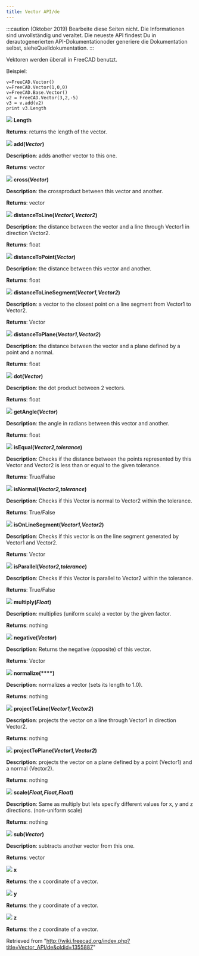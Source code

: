 ```yaml
---
title: Vector API/de
---
```

:::caution
(Oktober 2019) Bearbeite diese Seiten nicht. Die Informationen sind unvollständig und veraltet. Die neueste API findest Du in derautogenerierten API-Dokumentationoder generiere die Dokumentation selbst, sieheQuelldokumentation.
:::

Vektoren werden überall in FreeCAD benutzt.

Beispiel:

```
v=FreeCAD.Vector()
v=FreeCAD.Vector(1,0,0)
v=FreeCAD.Base.Vector()
v2 = FreeCAD.Vector(3,2,-5)
v3 = v.add(v2)
print v3.Length

```

![](/images/Property.png) **Length**

**Returns**: returns the length of the vector.

![](/images/Method.png) **add(***Vector***)**

**Description**: adds another vector to this one.

**Returns**: vector

![](/images/Method.png) **cross(***Vector***)**

**Description**: the crossproduct between this vector and another.

**Returns**: vector

![](/images/Method.png) **distanceToLine(***Vector1,Vector2***)**

**Description**: the distance between the vector and a line through Vector1 in direction Vector2.

**Returns**: float

![](/images/Method.png) **distanceToPoint(***Vector***)**

**Description**: the distance between this vector and another.

**Returns**: float

![](/images/Method.png) **distanceToLineSegment(***Vector1,Vector2***)**

**Description**: a vector to the closest point on a line segment from Vector1 to Vector2.

**Returns**: Vector

![](/images/Method.png) **distanceToPlane(***Vector1,Vector2***)**

**Description**: the distance between the vector and a plane defined by a point and a normal.

**Returns**: float

![](/images/Method.png) **dot(***Vector***)**

**Description**: the dot product between 2 vectors.

**Returns**: float

![](/images/Method.png) **getAngle(***Vector***)**

**Description**: the angle in radians between this vector and another.

**Returns**: float

![](/images/Method.png) **isEqual(***Vector2,tolerance***)**

**Description**: Checks if the distance between the points represented by this Vector and Vector2 is less than or equal to the given tolerance.

**Returns**: True/False

![](/images/Method.png) **isNormal(***Vector2,tolerance***)**

**Description**: Checks if this Vector is normal to Vector2 within the tolerance.

**Returns**: True/False

![](/images/Method.png) **isOnLineSegment(***Vector1,Vector2***)**

**Description**: Checks if this vector is on the line segment generated by Vector1 and Vector2.

**Returns**: Vector

![](/images/Method.png) **isParallel(***Vector2,tolerance***)**

**Description**: Checks if this Vector is parallel to Vector2 within the tolerance.

**Returns**: True/False

![](/images/Method.png) **multiply(***Float***)**

**Description**: multiplies (uniform scale) a vector by the given factor.

**Returns**: nothing

![](/images/Method.png) **negative(***Vector***)**

**Description**: Returns the negative (opposite) of this vector.

**Returns**: Vector

![](/images/Method.png) **normalize(****)**

**Description**: normalizes a vector (sets its length to 1.0).

**Returns**: nothing

![](/images/Method.png) **projectToLine(***Vector1,Vector2***)**

**Description**: projects the vector on a line through Vector1 in direction Vector2.

**Returns**: nothing

![](/images/Method.png) **projectToPlane(***Vector1,Vector2***)**

**Description**: projects the vector on a plane defined by a point (Vector1) and a normal (Vector2).

**Returns**: nothing

![](/images/Method.png) **scale(***Float,Float,Float***)**

**Description**: Same as multiply but lets specify different values for x, y and z directions. (non-uniform scale)

**Returns**: nothing

![](/images/Method.png) **sub(***Vector***)**

**Description**: subtracts another vector from this one.

**Returns**: vector

![](/images/Property.png) **x**

**Returns**: the x coordinate of a vector.

![](/images/Property.png) **y**

**Returns**: the y coordinate of a vector.

![](/images/Property.png) **z**

**Returns**: the z coordinate of a vector.

Retrieved from "<http://wiki.freecad.org/index.php?title=Vector_API/de&oldid=1355887>"